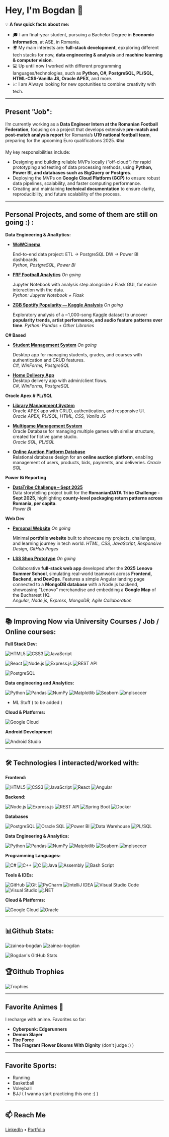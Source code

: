 # Hey, I'm Bogdan 👋

💡 **A few quick facts about me:**  
- 🎓 I am final-year student, pursuing a Bachelor Degree in **Economic Informatics**, at ASE, in Romania.  
- 🌍 My main interests are: **full-stack development**, epxploring different tech stacks for now,  **data engineering & analysis** and **machine learning & computer vision**.  
- 💻 Up until now I worked with different programming languages/technologies, such as **Python, C#, PostgreSQL, PL/SQL, HTML-CSS-Vanilla JS, Oracle APEX**, and more.  
- 📈 I am Always looking for new opotunities to combine creativity with tech.

---

## Present "Job": 

I’m currently working as a **Data Engineer Intern at the Romanian Football Federation**, focusing on a project that develops extensive **pre-match and post-match analysis report** for Romania’s **U19 national football team**, preparing for the upcoming Euro qualifications 2025. ⚽📊  

My key responsibilities include:  
- Designing and building reliable MVPs locally (“off-cloud”) for rapid prototyping and testing of data processing methods, using **Python, Power BI, and databases such as BigQuery or Postgres**.  
- Deploying the MVPs on **Google Cloud Platform (GCP)** to ensure robust data pipelines, scalability, and faster computing performance.  
- Creating and maintaining **technical documentation** to ensure clarity, reproducibility, and future scalability of the process.  


---

## Personal Projects, and some of them are still on going :) :

**Data Engineering & Analtytics:**

- **[WoWCinema](https://github.com/zainea-bogdan/WoWCinema)**
  
  End-to-end data project: ETL → PostgreSQL DW → Power BI dashboards.  
  *Python, PostgreSQL, Power BI*

- **[FRF Football Analytics](https://github.com/zainea-bogdan/FRF-Football-Analytics)**    *On going*
  
  Jupyter Notebook with analysis step alongside a Flask GUI, for easire interaction with the data.  
  *Python: Jupyter Notebook + Flask*

- **[ZGB Spotify Popularity — Kaggle Analysis](https://github.com/zainea-bogdan/ZGB_Spotify_Popularity_Kaggle_Analysis)**    *On going*
  
   Exploratory analysis of a ~1,000-song Kaggle dataset to uncover **popularity trends, artist performance, and audio feature patterns over time**.
  *Python: Pandas + Other Libraries*
 

**C# Based**

- **[Student Management System](https://github.com/zainea-bogdan/Student-Management-System)**    *On going*
  
  Desktop app for managing students, grades, and courses with authentication and CRUD features.  
  *C#, WinForms, PostgreSQL*


- **[Home Delivery App](https://github.com/zainea-bogdan/Home-Delivery-CSharp-PostgreSQL)**  
  Desktop delivery app with admin/client flows.  
  *C#, WinForms, PostgreSQL*

**Oracle Apex # PL/SQL**

- **[Library Management System](https://github.com/zainea-bogdan/Library-Management-Oracle-APEX)**  
  Oracle APEX app with CRUD, authentication, and responsive UI.  
  *Oracle APEX, PL/SQL, HTML, CSS, Vanila JS*

- **[Multigame Management System]([https://github.com/zainea-bogdan/Library-Management-Oracle-APEX](https://github.com/zainea-bogdan/Multi-Game_Management_System_Oracle_DB_Project))**  
  Oracle Database for managing multiple games with similar structure, created for fictive game studio.  
  *Oracle SQL, PL/SQL*

- **[Online Auction Platform Database](https://github.com/zainea-bogdan/Small_Robust_Auction_Management_System)**  
  Relational database design for an **online auction platform**, enabling management of users, products, bids, payments, and deliveries.
  *Oracle SQL*


**Power Bi Reporting**
- **[DataTribe Challenge – Sept 2025](https://github.com/zainea-bogdan/DataTribe_Challenge_Sept_ZGB)**  
  Data storytelling project built for the **RomanianDATA Tribe Challenge - Sept 2025**, highlighting **county-level packaging return patterns across Romania, per capita**.  
  *Power BI*

**Web Dev**

- **[Personal Website](https://zainea-bogdan.github.io/Bodoz_Portofolio)**    *On going*
 
  Minimal **portfolio website** built to showcase my projects, challenges, and learning journey in tech world.
  *HTML, CSS, JavaScript, Responsive Design, GitHub Pages*

  
- **[LSS Shop Prototype](https://github.com/zainea-bogdan/LSS_Shop_Prototype)**    *On going*
  
  Collaborative **full-stack web app** developed after the **2025 Lenovo Summer School**, simulating real-world teamwork across **Frontend, Backend, and DevOps**. Features a simple Angular landing page connected to a **MongoDB database** with a Node.js backend, showcasing "Lenovo" merchandise and embedding a **Google Map** of the Bucharest HQ.  
  *Angular, Node.js, Express, MongoDB, Agile Collaboration*

---

## 📚 Improving Now via University Courses / Job / Online courses:

**Full Stack Dev:**

![HTML5](https://img.shields.io/badge/HTML5-1e1e1e?style=for-the-badge&logo=html5&logoColor=E34F26)
![CSS3](https://img.shields.io/badge/CSS3-1e1e1e?style=for-the-badge&logo=css3&logoColor=1572B6)
![JavaScript](https://img.shields.io/badge/JavaScript-1e1e1e?style=for-the-badge&logo=javascript&logoColor=F7DF1E)

![React](https://img.shields.io/badge/React-1e1e1e?style=for-the-badge&logo=react&logoColor=61DAFB)
![Node.js](https://img.shields.io/badge/Node.js-1e1e1e?style=for-the-badge&logo=nodedotjs&logoColor=339933)
![Express.js](https://img.shields.io/badge/Express.js-1e1e1e?style=for-the-badge&logo=express&logoColor=FFFFFF)
![REST API](https://img.shields.io/badge/REST_API-1e1e1e?style=for-the-badge&logo=rest&logoColor=02569B)

![PostgreSQL](https://img.shields.io/badge/PostgreSQL-1e1e1e?style=for-the-badge&logo=postgresql&logoColor=316192)


**Data engineering and Analytics:**

![Python](https://img.shields.io/badge/Python-1e1e1e?style=for-the-badge&logo=python&logoColor=ffdd54)
![Pandas](https://img.shields.io/badge/Pandas-1e1e1e?style=for-the-badge&logo=pandas&logoColor=150458)
![NumPy](https://img.shields.io/badge/NumPy-1e1e1e?style=for-the-badge&logo=numpy&logoColor=013243)
![Matplotlib](https://img.shields.io/badge/Matplotlib-1e1e1e?style=for-the-badge&logo=plotly&logoColor=3F4F75)
![Seaborn](https://img.shields.io/badge/Seaborn-1e1e1e?style=for-the-badge&logo=python&logoColor=3776AB)
![mplsoccer](https://img.shields.io/badge/mplsoccer-1e1e1e?style=for-the-badge&logo=python&logoColor=ffdd54)

+ ML Stuff ( to be added )

**Cloud & Platforms:**  

![Google Cloud](https://img.shields.io/badge/Google_Cloud_Platform-1e1e1e?style=for-the-badge&logo=googlecloud&logoColor=4285F4)

**Android Development**

![Android Studio](https://img.shields.io/badge/Android_Studio-1e1e1e?style=for-the-badge&logo=androidstudio&logoColor=3DDC84)

---


## 🛠 Technologies I interacted/worked with:

**Frontend:**  

![HTML5](https://img.shields.io/badge/HTML5-1e1e1e?style=for-the-badge&logo=html5&logoColor=E34F26)
![CSS3](https://img.shields.io/badge/CSS3-1e1e1e?style=for-the-badge&logo=css3&logoColor=1572B6)
![JavaScript](https://img.shields.io/badge/JavaScript-1e1e1e?style=for-the-badge&logo=javascript&logoColor=F7DF1E)
![React](https://img.shields.io/badge/React-1e1e1e?style=for-the-badge&logo=react&logoColor=61DAFB)
![Angular](https://img.shields.io/badge/Angular-1e1e1e?style=for-the-badge&logo=angular&logoColor=DD0031)

**Backend:**  

![Node.js](https://img.shields.io/badge/Node.js-1e1e1e?style=for-the-badge&logo=nodedotjs&logoColor=339933)
![Express.js](https://img.shields.io/badge/Express.js-1e1e1e?style=for-the-badge&logo=express&logoColor=FFFFFF)
![REST API](https://img.shields.io/badge/REST_API-1e1e1e?style=for-the-badge&logo=rest&logoColor=02569B)
![Spring Boot](https://img.shields.io/badge/Spring_Boot-1e1e1e?style=for-the-badge&logo=springboot&logoColor=6DB33F)
![Docker](https://img.shields.io/badge/Docker-1e1e1e?style=for-the-badge&logo=docker&logoColor=0db7ed)

**Databases**  

![PostgreSQL](https://img.shields.io/badge/PostgreSQL-1e1e1e?style=for-the-badge&logo=postgresql&logoColor=316192)
![Oracle SQL](https://img.shields.io/badge/Oracle-1e1e1e?style=for-the-badge&logo=oracle&logoColor=F80000)
![Power BI](https://img.shields.io/badge/Power_BI-1e1e1e?style=for-the-badge&logo=powerbi&logoColor=F2C811)
![Data Warehouse](https://img.shields.io/badge/Data_Warehouse-1e1e1e?style=for-the-badge&logoColor=4285F4)
![PL/SQL](https://img.shields.io/badge/PL%2FSQL-1e1e1e?style=for-the-badge&logo=oracle&logoColor=F80000)


**Data Engineering & Analytics:**  

![Python](https://img.shields.io/badge/Python-1e1e1e?style=for-the-badge&logo=python&logoColor=ffdd54)
![Pandas](https://img.shields.io/badge/Pandas-1e1e1e?style=for-the-badge&logo=pandas&logoColor=150458)
![NumPy](https://img.shields.io/badge/NumPy-1e1e1e?style=for-the-badge&logo=numpy&logoColor=013243)
![Matplotlib](https://img.shields.io/badge/Matplotlib-1e1e1e?style=for-the-badge&logo=plotly&logoColor=3F4F75)
![Seaborn](https://img.shields.io/badge/Seaborn-1e1e1e?style=for-the-badge&logo=python&logoColor=3776AB)
![mplsoccer](https://img.shields.io/badge/mplsoccer-1e1e1e?style=for-the-badge&logo=python&logoColor=ffdd54)

**Programming Languages:**  

![C#](https://img.shields.io/badge/C%23-1e1e1e?style=for-the-badge&logo=csharp&logoColor=239120)
![C++](https://img.shields.io/badge/C++-1e1e1e?style=for-the-badge&logo=c%2B%2B&logoColor=00599C)
![C](https://img.shields.io/badge/C-1e1e1e?style=for-the-badge&logo=c&logoColor=00599C)
![Java](https://img.shields.io/badge/Java-1e1e1e?style=for-the-badge&logo=openjdk&logoColor=ED8B00)
![Assembly](https://img.shields.io/badge/Assembly-1e1e1e?style=for-the-badge&logo=assemblyscript&logoColor=FFFFFF)
![Bash Script](https://img.shields.io/badge/Bash_Script-1e1e1e?style=for-the-badge&logo=gnubash&logoColor=FFFFFF)

**Tools & IDEs:**

![GitHub](https://img.shields.io/badge/GitHub-1e1e1e?style=for-the-badge&logo=github&logoColor=FFFFFF)
![Git](https://img.shields.io/badge/Git-1e1e1e?style=for-the-badge&logo=git&logoColor=F05033)
![PyCharm](https://img.shields.io/badge/PyCharm-1e1e1e?style=for-the-badge&logo=pycharm&logoColor=21D789)
![IntelliJ IDEA](https://img.shields.io/badge/IntelliJ_IDEA-1e1e1e?style=for-the-badge&logo=intellijidea&logoColor=FFFFFF)
![Visual Studio Code](https://img.shields.io/badge/VS_Code-1e1e1e?style=for-the-badge&logo=visual-studio-code&logoColor=0078d7)
![Visual Studio](https://img.shields.io/badge/Visual_Studio-1e1e1e?style=for-the-badge&logo=visual-studio&logoColor=5C2D91)
![.NET](https://img.shields.io/badge/.NET-1e1e1e?style=for-the-badge&logo=.net&logoColor=5C2D91)

**Cloud & Platforms:**  

![Google Cloud](https://img.shields.io/badge/Google_Cloud_Platform-1e1e1e?style=for-the-badge&logo=googlecloud&logoColor=4285F4)
![Oracle](https://img.shields.io/badge/Oracle-1e1e1e?style=for-the-badge&logo=oracle&logoColor=F80000)

---

## 📊Github Stats:

  <img src="https://github-readme-streak-stats.herokuapp.com/?user=zainea-bogdan&theme=codeSTACKr&" alt="zainea-bogdan"/>
  <img src="https://github-readme-stats.vercel.app/api/top-langs?username=zainea-bogdan&show_icons=true&locale=en&layout=compact&theme=codeSTACKr" alt="zainea-bogdan"/>
  
  ![Bogdan's GitHub Stats](https://github-readme-stats.vercel.app/api?username=zainea-bogdan&show_icons=true&theme=codeSTACKr)

## 🏆Github Trophies
![Trophies](https://github-profile-trophy.vercel.app/?username=zainea-bogdan&theme=onedark&no-frame=true&no-bg=true&margin-w=15&margin-h=15&column=7)


---

## Favorite Animes 🙈

I recharge with anime. Favorites so far:  
- **Cyberpunk: Edgerunners**  
- **Demon Slayer** 
- **Fire Force**  
- **The Fragrant Flower Blooms With Dignity** (don't judge :) )  

---

## Favorite Sports:
- Running
- Basketball
- Voleyball
- BJJ ( I wanna start practicing this one :) ) 

---


## 📫 Reach Me
[LinkedIn](https://www.linkedin.com/in/zainea-bogdan-b38518242) • [Portfolio](https://zainea-bogdan.github.io/Bodoz_Portofolio)
